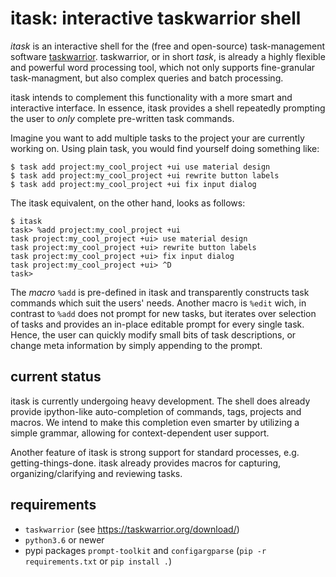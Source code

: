 # itask: interactive taskwarrior shell

*itask* is an interactive shell for the (free and open-source) task-management software [taskwarrior](https://taskwarrior.org/). taskwarrior, or in short *task*, is already a highly flexible and powerful word processing tool, which not only supports fine-granular task-managment, but also complex queries and batch processing.

itask intends to complement this functionality with a more smart and interactive interface.
In essence, itask provides a shell repeatedly prompting the user to *only* complete pre-written task commands.

Imagine you want to add multiple tasks to the project your are currently working on.
Using plain task, you would find yourself doing something like:

```
$ task add project:my_cool_project +ui use material design
$ task add project:my_cool_project +ui rewrite button labels
$ task add project:my_cool_project +ui fix input dialog
```
The itask equivalent, on the other hand, looks as follows:
```
$ itask
task> %add project:my_cool_project +ui
task project:my_cool_project +ui> use material design
task project:my_cool_project +ui> rewrite button labels
task project:my_cool_project +ui> fix input dialog
task project:my_cool_project +ui> ^D
task>
```
The *macro* `%add` is pre-defined in itask and transparently constructs task commands which suit the users' needs.
Another macro is `%edit` wich, in contrast to `%add` does not prompt for new tasks,
but iterates over selection of tasks and provides an in-place editable prompt for every single task.
Hence, the user can quickly modify small bits of task descriptions,
or change meta information by simply appending to the prompt.

## current status

itask is currently undergoing heavy development.
The shell does already provide ipython-like auto-completion of commands, tags, projects and macros.
We intend to make this completion even smarter by utilizing a simple grammar,
allowing for context-dependent user support.

Another feature of itask is strong support for standard processes, e.g. getting-things-done.
itask already provides macros for capturing, organizing/clarifying and reviewing tasks.

## requirements

- `taskwarrior` (see https://taskwarrior.org/download/)
- `python3.6` or newer
- pypi packages `prompt-toolkit` and `configargparse` (`pip -r requirements.txt` or `pip install .`)
